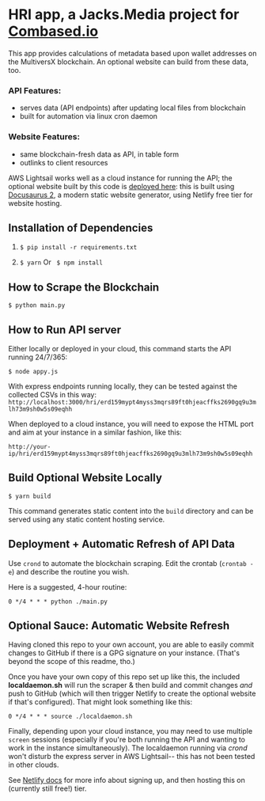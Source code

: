# HRI app, a Jacks.Media project for [Combased.io](http//combased.io)

This app provides calculations of metadata based upon wallet addresses on the MultiversX blockchain. An optional website can build from these data, too.

### API Features:
- serves data (API endpoints) after updating local files from blockchain
- built for automation via linux cron daemon


### Website Features:
- same blockchain-fresh data as API, in table form
- outlinks to client resources

AWS Lightsail works well as a cloud instance for running the API; the optional website built by this code is [deployed here](https://comverse.netlify.app/): this is built using [Docusaurus 2](https://docusaurus.io/), a modern static website generator, using Netlify free tier for website hosting.

## Installation of Dependencies
1. ```$ pip install -r requirements.txt```

2. ``` $ yarn ``` Or ``` $ npm install```

## How to Scrape the Blockchain
```$ python main.py ```

## How to Run API server
Either locally or deployed in your cloud, this command starts the API running 24/7/365:

```$ node appy.js```

With express endpoints running locally, they can be tested against the collected CSVs in this way:
`http://localhost:3000/hri/erd159mypt4myss3mqrs89ft0hjeacffks2690gq9u3mlh73m9sh0w5s09eqhh`

When deployed to a cloud instance, you will need to expose the HTML port and aim at your instance in a similar fashion, like this:

`http://your-ip/hri/erd159mypt4myss3mqrs89ft0hjeacffks2690gq9u3mlh73m9sh0w5s09eqhh`


## Build Optional Website Locally

```
$ yarn build
```

This command generates static content into the `build` directory and can be served using any static content hosting service.

## Deployment + Automatic Refresh of API Data

Use ```crond``` to automate the blockchain scraping. 
Edit the crontab (```crontab -e```) and describe the routine you wish.

Here is a suggested, 4-hour routine:
```
0 */4 * * * python ./main.py
```

## Optional Sauce: Automatic Website Refresh
Having cloned this repo to your own account, you are able to easily commit changes to GitHub if there is a GPG signature on your instance. (That's beyond the scope of this readme, tho.)

Once you have your own copy of this repo set up like this, the included **localdaemon.sh** will run the scraper & then build and commit changes *and* push to GitHub (which will then trigger Netlify to create the optional website if that's configured). That might look something like this:
```
0 */4 * * * source ./localdaemon.sh
```
Finally, depending upon your cloud instance, you may need to use multiple ```screen``` sessions (especially if you're both running the API and wanting to work in the instance simultaneously). The localdaemon running via *crond* won't disturb the express server in AWS Lightsail-- this has not been tested in other clouds.

See [Netlify docs](https://www.netlify.com/products/deploy-previews/?utm_medium=paid_search&utm_source=google&utm_campaign=GS_Connect:+Netlify+Brand&utm_term=netlify) for more info about signing up, and then hosting this on (currently still free!) tier.